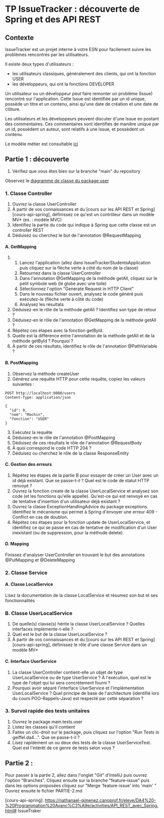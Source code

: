 # TP IssueTracker : découverte de Spring et des API REST

## Contexte
IssueTracker est un projet interne à votre ESN pour facilement suivre les problèmes rencontrés par les utilisateurs.

Il existe deux types d'utilisateurs :
-  les utilisateurs classiques, généralement des clients, qui ont la fonction USER
-  les développeurs, qui ont la fonctions DEVELOPER

Un utilisateur ou un développeur peut faire remonter un problème (Issue) rencontré sur l'application. Cette Issue est 
identifiée par un id unique, possède un titre et un contenu, ainsi qu'une date de création et une date de clôture.

Les utilisateurs et les développeurs peuvent discuter d'une Issue en postant des commentaires. Ces commentaires sont 
identifiés de manière unique par un id, possèdent un auteur, sont relatifs à une Issue, et possèdent un contenu.

Le modèle métier est consultable [ici][metier-uml]

## Partie 1 : découverte

1. Vérifiez que vous êtes bien sur la branche "main" du repository

Observez le [diagramme de classe du package user][package-user-uml]

### 1. Classe Controller
1. Ouvrez la classe UserController
2. À partir de vos connaissances et du [cours sur les API REST et Spring][cours-api-spring], définissez ce qu'est un 
contrôleur dans un modèle MV* (ex. : modèle MVC)
3. Identifiez la partie du code qui indique à Spring que cette classe est un controller REST
4. Déduisez ou cherchez le but de l'annotation @RequestMapping

#### A. GetMapping
1. 1. Lancez l'application (allez dans IssueTrackerStudentsApplication puis cliquez sur la flèche verte à côté du nom 
   de la classe)
   2. Retournez dans la classe UserController
   3. Dans l'annotation @GetMapping de la méthode getAll, cliquez sur le petit symbole web (le globe avec une toile)
   4. Sélectionnez l'option "Generate Request in HTTP Client"
   5. Dans le nouveau fichier ouvert, analysez le code généré puis exécutez-le (flèche verte à côté du code)
   6. Analysez les résultats
2. Déduisez-en le rôle de la méthode getAll ? Identifiez son type de retour ?
3. Déduisez-en le rôle de l'annotation @GetMapping de la méthode getAll ?
4. Répétez ces étapes avec la fonction getById. 
5. Quelle est la différence entre l'annotation de la méthode getAll et de la méthode getById ? Pourquoi ?
6. À partir de ces résultats, identifiez le rôle de l'annotation @PathVariable ?

#### B. PostMapping
1. Observez la méthode createUser
2. Générez une requête HTTP pour cette requête, copiez les valeurs suivantes :
```
POST http://localhost:8080/users
Content-Type: application/json

{
  "id": 9,
  "nom": "Machin",
  "fonction": "USER"
}
```
3. Exécutez la requête
4. Déduisez-en le rôle de l'annotation @PostMapping
5. Déduisez de ces résultats le rôle de l'annotation @RequestBody
6. À quoi correspond le code HTTP 204 ?
7. Déduisez ou cherchez le rôle de la classe ResponseEntity

#### C. Gestion des erreurs
1. Répétez les étapes de la partie B pour essayer de créer un User avec un id déjà existant. Que se passe-t-il ? Quel 
est le code de statut HTTP renvoyé ? 
2. Ouvrez la fonction create de la classe UserLocalService et analysez son code (et les fonctions qu'elle appelle). 
Qu'est-ce qui est renvoyé en cas de tentative d'insertion d'un utilisateur déjà existant ?
3. Ouvrez la classe ExceptionHandlingAdvice du package exceptions. Identifiez le mécanisme qui permet à Spring 
d'envoyer une erreur 409 - Conflict en cas de doublon.
4. Répétez ces étapes pour la fonction update de UserLocalService, et identifiez ce qui se passe en cas de tentative 
de modification d'un User inexistant (ou de suppression, pour la méthode delete)

#### D. <Method>Mapping
Finissez d'analyser UserController en trouvant le but des annotations @PutMapping et @DeleteMapping

### 2. Classe Service

#### A. Classe LocalService
Lisez la documentation de la classe LocalService et résumez son but et ses fonctionnalités

### B. Classe UserLocalService
1. De quelle(s) classe(s) hérite la classe UserLocalService ? Quelles interfaces implémente-t-elle ?
2. Quel est le but de la classe UserLocalService ?
3. À partir de vos connaissances et du [cours sur les API REST et Spring][cours-api-spring], définissez le rôle d'une 
classe Service dans un modèle MV*

#### C. Interface UserService
1. La classe UserController contient-elle un objet de type UserLocalService ou de type UserService ?
À l'exécution, quel est le type de l'objet qui lui sera concrètement fourni ? 
2. Pourquoi avoir séparé l'interface UserService et l'implémentation UserLocalService ? Quel principe de base de 
l'architecture (identifié lors du cours POO-Rappels-Java) est respecté par cette séparation ?

### 3. Survol rapide des tests unitaires
1. Ouvrez le package main.tests.user
2. Listez les classes qu'il contient
3. Faites un clic-droit sur le package, puis cliquez sur l'option "Run Tests in geiffel.da4...". Que se passe-t-il ?
4. Lisez rapidement un ou deux des tests de la classe UserServiceTest. Quel est l'intérêt de ce genre de tests selon 
vous ?

## Partie 2 : 
Pour passer à la partie 2, allez dans l'onglet "Git" d'IntelliJ puis ouvrez l'option "Branches".
Cliquez ensuite sur la branche "feature-issue" puis dans les options proposées cliquez sur "Merge 'feature-issue' into 
'main' "
Ouvrez ensuite le fichier PARTIE-2.md


[metier-uml]: https://drive.google.com/file/d/1hywxcUTtbVRyL7lheg-Xm3hR1cSKWP0F/view?usp=sharing
[package-user-uml]: https://drive.google.com/file/d/1fv3A-LL1bbCEDkctDX-feOvsbhBxbpwX/view?usp=sharing
[cours-api-spring]: https://nathanael-gimenez.canoprof.fr/eleve/DA4%20-%20Programmation%20Avanc%C3%A9e/activities/API_REST_avec_Spring.html# IssueTraker
